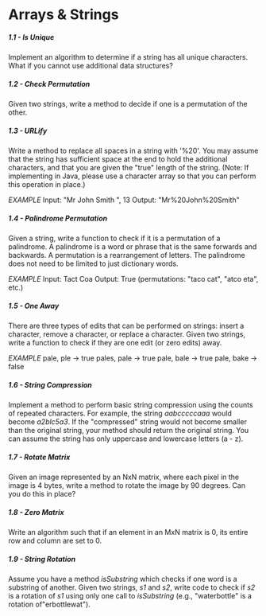 # Arrays & Strings

##### 1.1 - Is Unique

Implement an algorithm to determine if a string has all unique characters. What if you cannot use additional data structures?

##### 1.2 - Check Permutation

Given two strings, write a method to decide if one is a permutation of the other.

##### 1.3 - URLify

Write a method to replace all spaces in a string with '%20'. You may assume that the string has sufficient space at the end to hold the additional characters, and that you are given the "true" length of the string. (Note: If implementing in Java, please use a character array so that you can perform this operation in place.)

_EXAMPLE_
Input: "Mr John Smith    ", 13
Output: "Mr%20John%20Smith"

##### 1.4 - Palindrome Permutation

Given a string, write a function to check if it is a permutation of a palindrome. A palindrome is a word or phrase that is the same forwards and backwards. A permutation is a rearrangement of letters. The palindrome does not need to be limited to just dictionary words.

_EXAMPLE_
Input: Tact Coa
Output: True (permutations: "taco cat", "atco eta", etc.)

##### 1.5 - One Away

There are three types of edits that can be performed on strings: insert a character, remove a character, or replace a character. Given two strings, write a function to check if they are one edit (or zero edits) away.

_EXAMPLE_
pale, ple -> true
pales, pale -> true
pale, bale -> true
pale, bake -> false

##### 1.6 - String Compression

Implement a method to perform basic string compression using the counts of repeated characters. For example, the string _aabcccccaaa_ would become _a2blc5a3_. If the "compressed" string would not become smaller than the original string, your method should return the original string. You can assume the string has only uppercase and lowercase letters (a - z).

##### 1.7 - Rotate Matrix

Given an image represented by an NxN matrix, where each pixel in the image is 4 bytes, write a method to rotate the image by 90 degrees. Can you do this in place?

##### 1.8 - Zero Matrix

Write an algorithm such that if an element in an MxN matrix is 0, its entire row and column are set to 0.

##### 1.9 - String Rotation

Assume you have a method _isSubstring_ which checks if one word is a substring of another. Given two strings, _s1_ and _s2_, write code to check if _s2_ is a rotation of _s1_ using only one call to _isSubstring_ (e.g., "waterbottle" is a rotation of"erbottlewat").


